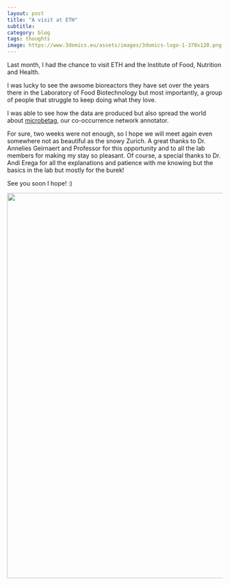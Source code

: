 ```yaml
---
layout: post
title: "A visit at ETH"
subtitle: 
category: blog
tags: thoughts
image: https://www.3domics.eu/assets/images/3domics-logo-1-378x120.png
---
```


Last month, I had the chance to visit ETH and the Institute of Food, Nutrition and Health. 

I was lucky to see the awsome bioreactors they have set over the years there in the Laboratory of Food Biotechnology 
but most importantly, a group of people that struggle to keep doing what they love. 

I was able to see how the data are produced but also spread the world about [microbetag](https://hariszaf.github.io/microbetag/), our co-occurrence network annotator.

For sure, two weeks were not enough, so I hope we will meet again even somewhere not as beautiful as the snowy Zurich. 
A great thanks to Dr. Annelies Geirnaert and Professor for this opportunity and to all the lab members for
making my stay so pleasant.
Of course, a special thanks to Dr. Andi Erega for all the explanations and patience with me knowing but the basics in the lab but mostly for the burek! 

See you soon I hope! :)

<img src="https://raw.githubusercontent.com/hariszaf/hariszaf.github.io/master/assets/images/eth.jpeg" width="900em" height="900em">



